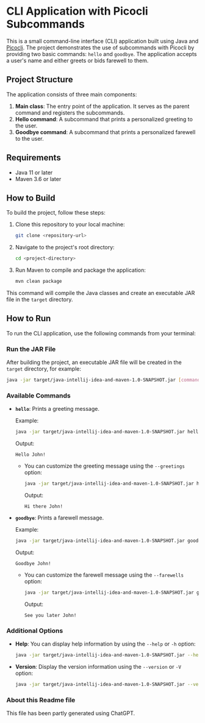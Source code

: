 # CLI Application with Picocli Subcommands

This is a small command-line interface (CLI) application built using Java and [Picocli](https://picocli.info/). The project demonstrates the use of subcommands with Picocli by providing two basic commands: `hello` and `goodbye`. The application accepts a user's name and either greets or bids farewell to them.

## Project Structure

The application consists of three main components:

1. **Main class**: The entry point of the application. It serves as the parent command and registers the subcommands.
2. **Hello command**: A subcommand that prints a personalized greeting to the user.
3. **Goodbye command**: A subcommand that prints a personalized farewell to the user.

## Requirements

- Java 11 or later
- Maven 3.6 or later

## How to Build

To build the project, follow these steps:

1. Clone this repository to your local machine:
   ```bash
   git clone <repository-url>
   ```

2. Navigate to the project's root directory:
   ```bash
   cd <project-directory>
   ```

3. Run Maven to compile and package the application:
   ```bash
   mvn clean package
   ```

This command will compile the Java classes and create an executable JAR file in the `target` directory.

## How to Run

To run the CLI application, use the following commands from your terminal:

### Run the JAR File

After building the project, an executable JAR file will be created in the `target` directory, for example:
```bash
java -jar target/java-intellij-idea-and-maven-1.0-SNAPSHOT.jar [command] [options] [name]
```

### Available Commands

- **`hello`**: Prints a greeting message.

  Example:
  ```bash
  java -jar target/java-intellij-idea-and-maven-1.0-SNAPSHOT.jar hello John
  ```

  Output:
  ```
  Hello John!
  ```

    - You can customize the greeting message using the `--greetings` option:
      ```bash
      java -jar target/java-intellij-idea-and-maven-1.0-SNAPSHOT.jar hello --greetings "Hi there" John
      ```

      Output:
      ```
      Hi there John!
      ```

- **`goodbye`**: Prints a farewell message.

  Example:
  ```bash
  java -jar target/java-intellij-idea-and-maven-1.0-SNAPSHOT.jar goodbye John
  ```

  Output:
  ```
  Goodbye John!
  ```

    - You can customize the farewell message using the `--farewells` option:
      ```bash
      java -jar target/java-intellij-idea-and-maven-1.0-SNAPSHOT.jar goodbye --farewells "See you later" John
      ```

      Output:
      ```
      See you later John!
      ```

### Additional Options

- **Help**: You can display help information by using the `--help` or `-h` option:
  ```bash
  java -jar target/java-intellij-idea-and-maven-1.0-SNAPSHOT.jar --help
  ```

- **Version**: Display the version information using the `--version` or `-V` option:
  ```bash
  java -jar target/java-intellij-idea-and-maven-1.0-SNAPSHOT.jar --version
  ```
  
### About this Readme file
This file has been partly generated using ChatGPT.
